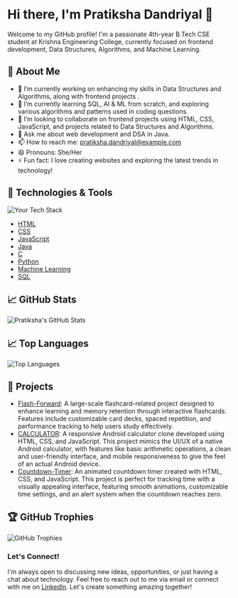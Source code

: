 # Hi there, I'm Pratiksha Dandriyal 👋

Welcome to my GitHub profile! I'm a passionate 4th-year B.Tech CSE student at Krishna Engineering College, currently focused on frontend development, Data Structures, Algorithms, and Machine Learning.

## 🚀 About Me

- 🔭 I’m currently working on enhancing my skills in Data Structures and Algorithms, along with frontend projects .
- 🌱 I’m currently learning SQL, AI & ML from scratch, and exploring various algorithms and patterns used in coding questions.
- 👯 I’m looking to collaborate on frontend projects using HTML, CSS, JavaScript, and projects related to Data Structures and Algorithms.
- 💬 Ask me about web development and DSA in Java.
- 📫 How to reach me: pratiksha.dandriyal@example.com
- 😄 Pronouns: She/Her
- ⚡ Fun fact: I love creating websites and exploring the latest trends in technology!

## 🔧 Technologies & Tools

![Your Tech Stack](https://img.shields.io/badge/Tech-Stack-blue)

- [HTML](https://developer.mozilla.org/en-US/docs/Web/HTML)
- [CSS](https://developer.mozilla.org/en-US/docs/Web/CSS)
- [JavaScript](https://developer.mozilla.org/en-US/docs/Web/JavaScript)
- [Java](https://www.java.com/en/)
- [C](https://en.wikipedia.org/wiki/C_(programming_language))
- [Python](https://www.python.org/)
- [Machine Learning](https://en.wikipedia.org/wiki/Machine_learning)
- [SQL](https://www.mysql.com/)

## 📈 GitHub Stats

![Pratiksha's GitHub Stats](https://github-readme-stats.vercel.app/api?username=pratikshadandriyal&show_icons=true&count_private=true&hide=prs&theme=radical)

## 📈 Top Languages

![Top Languages](https://github-readme-stats.vercel.app/api/top-langs/?username=pratikshadandriyal&layout=compact&theme=radical)

## 🎨 Projects

- [Flash-Forward](https://github.com/pratikshadandriyal/Flash-Forward): A large-scale flashcard-related project designed to enhance learning and memory retention through interactive flashcards. Features include customizable card decks, spaced repetition, and performance tracking to help users study effectively.
- [CALCULATOR](https://github.com/pratikshadandriyal/CALCULATOR): A responsive Android calculator clone developed using HTML, CSS, and JavaScript. This project mimics the UI/UX of a native Android calculator, with features like basic arithmetic operations, a clean and user-friendly interface, and mobile responsiveness to give the feel of an actual Android device.
- [Countdown-Timer](https://github.com/pratikshadandriyal/Countdown-Timer): An animated countdown timer created with HTML, CSS, and JavaScript. This project is perfect for tracking time with a visually appealing interface, featuring smooth animations, customizable time settings, and an alert system when the countdown reaches zero.

## 🏆 GitHub Trophies

![GitHub Trophies](https://github-profile-trophy.vercel.app/?username=pratikshadandriyal)

### Let's Connect!  
I'm always open to discussing new ideas, opportunities, or just having a chat about technology. Feel free to reach out to me via email or connect with me on [LinkedIn](https://www.linkedin.com/in/pratikshadandriyal/). Let's create something amazing together!





